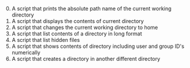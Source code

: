 0. A script that prints the absolute path name of the current working directory
1. A script that displays the contents of current directory
2. A script that changes the current working directory to home
3. A script that list contents of a directory in long format
4. A script that list hidden files
5. A script that shows contents of directory including user and group ID's numerically
6. A script that creates a directory in another different directory 
